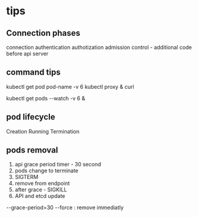# tips 

## Connection phases
connection 
authentication
authotization 
admission control - additional code before api server 
     
## command tips
kubectl get pod pod-name -v 6
kubectl proxy &
curl <url  from get pod >

kubectl get pods --watch -v 6 &

## pod lifecycle 
Creation 
Running 
Termination 

## pods removal
1. api grace period timer - 30 second
2. pods change to terminate
3. SIGTERM
4. remove from endpoint 
5. after grace - SIGKILL
6. API and etcd update

--grace-period=30
--force : remove immediatly 

